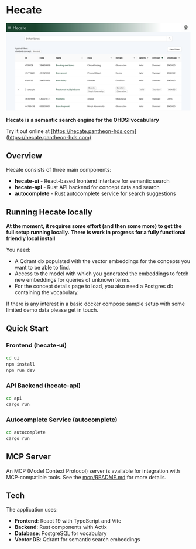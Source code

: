 # Hecate

![./ui/public/screenshot.png](./ui/public/screenshot.png)

**Hecate is a semantic search engine for the OHDSI vocabulary**

Try it out online at [https://hecate.pantheon-hds.com](https://hecate.pantheon-hds.com)

## Overview

Hecate consists of three main components:

- **hecate-ui** - React-based frontend interface for semantic search
- **hecate-api** - Rust API backend for concept data and search
- **autocomplete** - Rust autocomplete service for search suggestions

## Running Hecate locally

**At the moment, it requires some effort (and then some more) to get the full setup running locally.**
**There is work in progress for a fully functional friendly local install**

You need:

- A Qdrant db populated with the vector embeddings for the concepts you want to be able to find.
- Access to the model with which you generated the embeddings to fetch new embeddings for queries of unknown terms.
- For the concept details page to load, you also need a Postgres db containing the vocabulary.

If there is any interest in a basic docker compose sample setup with some limited demo data please get in touch.

## Quick Start

### Frontend (hecate-ui)

```bash
cd ui
npm install
npm run dev
```

### API Backend (hecate-api)

```bash
cd api
cargo run
```

### Autocomplete Service (autocomplete)

```bash
cd autocomplete
cargo run
```

## MCP Server

An MCP (Model Context Protocol) server is available for integration with MCP-compatible tools. See
the [mcp/README.md](./mcp/README.md) for more details.

## Tech

The application uses:

- **Frontend**: React 19 with TypeScript and Vite
- **Backend**: Rust components with Actix
- **Database**: PostgreSQL for vocabulary
- **Vector DB**: Qdrant for semantic search embeddings


